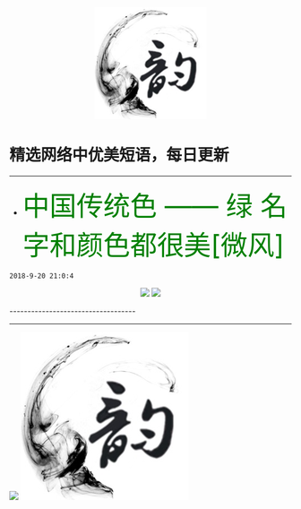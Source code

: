 <p align="center">
  <a href="https://github.com/xxjwxc/PoetryRhyme">
    <img src="img/logo/logo2.jpg" width="200">
  </a>
</p>

  # 精选网络中优美短语，每日更新

-----------------------------------
- <font color=green size=15> 中国传统色 —— 绿
名字和颜色都很美[微风]​​​​ </font>

``` 2018-9-20 21:0:4 ```

<p align="center">
<img src="http://wx3.sinaimg.cn/large/9b696272gy1g71hrldn3aj20j60csdgx.jpg" width="300">
<img src="http://wx3.sinaimg.cn/large/9b696272gy1g71hrldn3aj20j60csdgx.jpg" width="300">
</p>
-----------------------------------


-----------------------------------

<p align="half">
    <img src="img/logo/logo1.jpg" width="300">
    <img src="img/logo/logo2.jpg" width="300">
</p>
